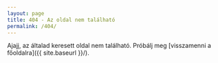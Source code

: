 ```yaml
---
layout: page
title: 404 - Az oldal nem található
permalink: /404/
---
```


Ajajj, az általad keresett oldal nem található. Próbálj meg [visszamenni a főoldalra]({{ site.baseurl }}/).
